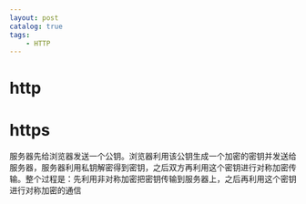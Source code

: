 ```yaml
---
layout: post   	
catalog: true 	
tags:
    - HTTP
---
```




# http

# https

服务器先给浏览器发送一个公钥。浏览器利用该公钥生成一个加密的密钥并发送给服务器，服务器利用私钥解密得到密钥，之后双方再利用这个密钥进行对称加密传输。整个过程是：先利用非对称加密把密钥传输到服务器上，之后再利用这个密钥进行对称加密的通信